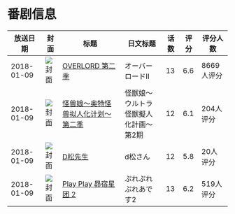 # 番剧信息

|放送日期|封面|标题|日文标题|话数|评分|评分人数|
|---|---|---|---|---|---|---|
|2018-01-09|![封面](https://lain.bgm.tv/pic/cover/c/0f/01/211027_669oE.jpg)|[OVERLORD 第二季](https://bangumi.tv/subject/211027)|オーバーロードII|13|6.6|8669人评分|
|2018-01-09|![封面](https://lain.bgm.tv/pic/cover/c/eb/f1/223407_oRrT7.jpg)|[怪兽娘～奥特怪兽拟人化计划～ 第二季](https://bangumi.tv/subject/223407)|怪獣娘～ウルトラ怪獣擬人化計画～ 第2期|12|6.1|204人评分|
|2018-01-09|![封面](https://lain.bgm.tv/pic/cover/c/06/00/231597_GGXjx.jpg)|[D松先生](https://bangumi.tv/subject/231597)|d松さん|12|5.8|20人评分|
|2018-01-09|![封面](https://lain.bgm.tv/pic/cover/c/5c/10/234089_2O383.jpg)|[Play Play 昴宿星团 2](https://bangumi.tv/subject/234089)|ぷれぷれぷれあです2|13|6.2|519人评分|
